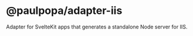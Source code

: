 # @paulpopa/adapter-iis

Adapter for SvelteKit apps that generates a standalone Node server for IIS.

